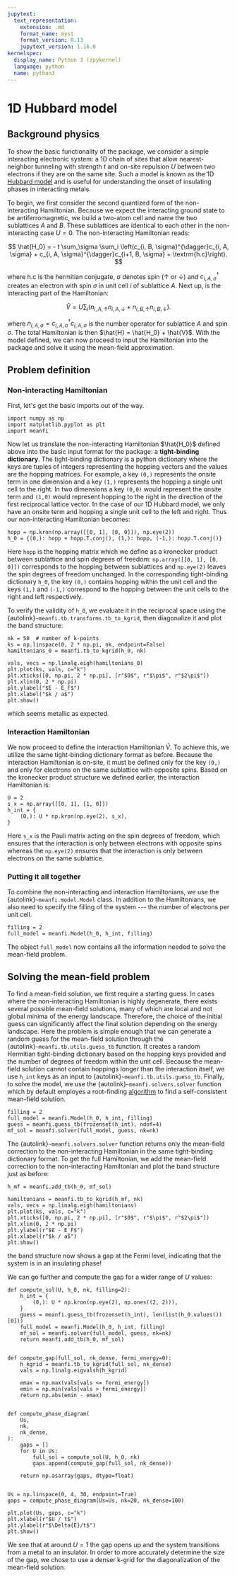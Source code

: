 ```yaml
---
jupytext:
  text_representation:
    extension: .md
    format_name: myst
    format_version: 0.13
    jupytext_version: 1.16.0
kernelspec:
  display_name: Python 3 (ipykernel)
  language: python
  name: python3
---
```


# 1D Hubbard model

## Background physics

To show the basic functionality of the package, we consider a simple interacting electronic system: a 1D chain of sites that allow nearest-neighbor tunneling with strength $t$ and on-site repulsion $U$ between two electrons if they are on the same site.
Such a model is known as the 1D [Hubbard model](https://en.wikipedia.org/wiki/Hubbard_model) and is useful for understanding the onset of insulating phases in interacting metals.

To begin, we first consider the second quantized form of the non-interacting Hamiltonian.
Because we expect the interacting ground state to be antiferromagnetic, we build a two-atom cell and name the two sublattices $A$ and $B$.
These sublattices are identical to each other in the non-interacting case $U=0$.
The non-interacting Hamiltonian reads:

$$
\hat{H_0} = - t \sum_\sigma \sum_i \left(c_{i, B, \sigma}^{\dagger}c_{i, A, \sigma} + c_{i, A, \sigma}^{\dagger}c_{i+1, B, \sigma} + \textrm{h.c}\right).
$$

where $\textrm{h.c}$ is the hermitian conjugate, $\sigma$ denotes spin ($\uparrow$ or $\downarrow$) and $c_{i, A, \sigma}^{\dagger}$ creates an electron with spin $\sigma$ in unit cell $i$ of sublattice $A$.
Next up, is the interacting part of the Hamiltonian:

$$
\hat{V} = U \sum_i \left(n_{i, A, \uparrow} n_{i, A, \downarrow} + n_{i, B, \uparrow} n_{i, B, \downarrow}\right).
$$

where $n_{i, A, \sigma} = c_{i, A, \sigma}^{\dagger}c_{i, A, \sigma}$ is the number operator for sublattice $A$ and spin $\sigma$.
The total Hamiltonian is then $\hat{H} = \hat{H_0} + \hat{V}$.
With the model defined, we can now proceed to input the Hamiltonian into the package and solve it using the mean-field approximation.

## Problem definition

### Non-interacting Hamiltonian

First, let's get the basic imports out of the way.

```{code-cell} ipython3
import numpy as np
import matplotlib.pyplot as plt
import meanfi
```

Now let us translate the non-interacting Hamiltonian $\hat{H_0}$ defined above into the basic input format for the package: a **tight-binding dictionary**.
The tight-binding dictionary is a python dictionary where the keys are tuples of integers representing the hopping vectors and the values are the hopping matrices.
For example, a key `(0,)` represents the onsite term in one dimension and a key `(1,)` represents the hopping a single unit cell to the right.
In two dimensions a key `(0,0)` would represent the onsite term and `(1,0)` would represent hopping to the right in the direction of the first reciprocal lattice vector.
In the case of our 1D Hubbard model, we only have an onsite term and hopping a single unit cell to the left and right.
Thus our non-interacting Hamiltonian  becomes:

```{code-cell} ipython3
hopp = np.kron(np.array([[0, 1], [0, 0]]), np.eye(2))
h_0 = {(0,): hopp + hopp.T.conj(), (1,): hopp, (-1,): hopp.T.conj()}
```

Here `hopp` is the hopping matrix which we define as a kronecker product between sublattice and spin degrees of freedom: `np.array([[0, 1], [0, 0]])` corresponds to the hopping between sublattices and `np.eye(2)` leaves the spin degrees of freedom unchanged.
In the corresponding tight-binding dictionary `h_0`, the key `(0,)` contains hopping within the unit cell and the keys `(1,)` and `(-1,)` correspond to the hopping between the unit cells to the right and left respectively.

To verify the validity of `h_0`, we evaluate it in the reciprocal space using the {autolink}`~meanfi.tb.transforms.tb_to_kgrid`, then diagonalize it and plot the band structure:

```{code-cell} ipython3
nk = 50  # number of k-points
ks = np.linspace(0, 2 * np.pi, nk, endpoint=False)
hamiltonians_0 = meanfi.tb_to_kgrid(h_0, nk)

vals, vecs = np.linalg.eigh(hamiltonians_0)
plt.plot(ks, vals, c="k")
plt.xticks([0, np.pi, 2 * np.pi], [r"$0$", r"$\pi$", r"$2\pi$"])
plt.xlim(0, 2 * np.pi)
plt.ylabel("$E - E_F$")
plt.xlabel("$k / a$")
plt.show()
```

which seems metallic as expected.

### Interaction Hamiltonian

We now proceed to define the interaction Hamiltonian $\hat{V}$.
To achieve this, we utilize the same tight-binding dictionary format as before.
Because the interaction Hamiltonian is on-site, it must be defined only for the key `(0,)` and only for electrons on the same sublattice with opposite spins.
Based on the kronecker product structure we defined earlier, the interaction Hamiltonian is:

```{code-cell} ipython3
U = 2
s_x = np.array([[0, 1], [1, 0]])
h_int = {
    (0,): U * np.kron(np.eye(2), s_x),
}
```

Here `s_x` is the Pauli matrix acting on the spin degrees of freedom, which ensures that the interaction is only between electrons with opposite spins whereas the `np.eye(2)` ensures that the interaction is only between electrons on the same sublattice.

### Putting it all together

To combine the non-interacting and interaction Hamiltonians, we use the {autolink}`~meanfi.model.Model` class.
In addition to the Hamiltonians, we also need to specify the filling of the system --- the number of electrons per unit cell.

```{code-cell} ipython3
filling = 2
full_model = meanfi.Model(h_0, h_int, filling)
```

The object `full_model` now contains all the information needed to solve the mean-field problem.

## Solving the mean-field problem

To find a mean-field solution, we first require a starting guess.
In cases where the non-interacting Hamiltonian is highly degenerate, there exists several possible mean-field solutions, many of which are local and not global minima of the energy landscape.
Therefore, the choice of the initial guess can significantly affect the final solution depending on the energy landscape.
Here the problem is simple enough that we can generate a random guess for the mean-field solution through the {autolink}`~meanfi.tb.utils.guess_tb` function.
It creates a random Hermitian tight-binding dictionary based on the hopping keys provided and the number of degrees of freedom within the unit cell.
Because the mean-field solution cannot contain hoppings longer than the interaction itself, we use `h_int` keys as an input to {autolink}`~meanfi.tb.utils.guess_tb`.
Finally, to solve the model, we use the {autolink}`~meanfi.solvers.solver` function which by default employes a root-finding [algorithm](https://docs.scipy.org/doc/scipy/reference/generated/scipy.optimize.anderson.html) to find a self-consistent mean-field solution.

```{code-cell} ipython3
filling = 2
full_model = meanfi.Model(h_0, h_int, filling)
guess = meanfi.guess_tb(frozenset(h_int), ndof=4)
mf_sol = meanfi.solver(full_model, guess, nk=nk)
```

The {autolink}`~meanfi.solvers.solver` function returns only the mean-field correction to the non-interacting Hamiltonian in the same tight-binding dictionary format.
To get the full Hamiltonian, we add the mean-field correction to the non-interacting Hamiltonian and plot the band structure just as before:

```{code-cell} ipython3
h_mf = meanfi.add_tb(h_0, mf_sol)

hamiltonians = meanfi.tb_to_kgrid(h_mf, nk)
vals, vecs = np.linalg.eigh(hamiltonians)
plt.plot(ks, vals, c="k")
plt.xticks([0, np.pi, 2 * np.pi], [r"$0$", r"$\pi$", r"$2\pi$"])
plt.xlim(0, 2 * np.pi)
plt.ylabel(r"$E - E_F$")
plt.xlabel(r"$k / a$")
plt.show()
```

the band structure now shows a gap at the Fermi level, indicating that the system is in an insulating phase!


We can go further and compute the gap for a wider range of $U$ values:

```{code-cell} ipython3
def compute_sol(U, h_0, nk, filling=2):
    h_int = {
        (0,): U * np.kron(np.eye(2), np.ones((2, 2))),
    }
    guess = meanfi.guess_tb(frozenset(h_int), len(list(h_0.values())[0]))
    full_model = meanfi.Model(h_0, h_int, filling)
    mf_sol = meanfi.solver(full_model, guess, nk=nk)
    return meanfi.add_tb(h_0, mf_sol)


def compute_gap(full_sol, nk_dense, fermi_energy=0):
    h_kgrid = meanfi.tb_to_kgrid(full_sol, nk_dense)
    vals = np.linalg.eigvalsh(h_kgrid)

    emax = np.max(vals[vals <= fermi_energy])
    emin = np.min(vals[vals > fermi_energy])
    return np.abs(emin - emax)


def compute_phase_diagram(
    Us,
    nk,
    nk_dense,
):
    gaps = []
    for U in Us:
        full_sol = compute_sol(U, h_0, nk)
        gaps.append(compute_gap(full_sol, nk_dense))

    return np.asarray(gaps, dtype=float)


Us = np.linspace(0, 4, 30, endpoint=True)
gaps = compute_phase_diagram(Us=Us, nk=20, nk_dense=100)

plt.plot(Us, gaps, c="k")
plt.xlabel(r"$U / t$")
plt.ylabel(r"$\Delta{E}/t$")
plt.show()
```

We see that at around $U=1$ the gap opens up and the system transitions from a metal to an insulator.  In order to more accurately determine the size of the gap, we chose to use a denser k-grid for the diagonalization of the mean-field solution.
